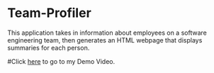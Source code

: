 # Team-Profiler
This application takes in information about employees on a software engineering team, then generates an HTML webpage that displays summaries for each person. 



#Click [here](https://drive.google.com/file/d/1eauF-smY4aIXmFDNRczKMRFyUzypyCzY/view?usp=sharing) to go to my Demo Video. 
